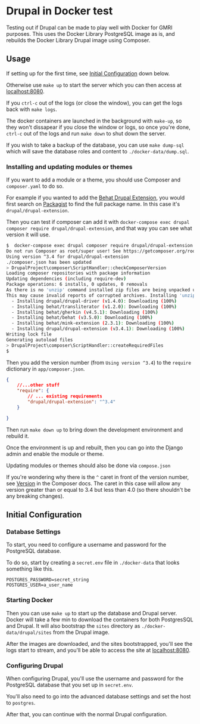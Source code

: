 # Drupal in Docker test

Testing out if Drupal can be made to play well with Docker for GMRI purposes.
This uses the Docker Library PostgreSQL image as is, and rebuilds the Docker Library Drupal image using Composer.


## Usage

If setting up for the first time, see [Initial Configuration](#intial-configuration) down below.

Otherwise use `make up` to start the server which you can then access at [localhost:8080](http://localhost:8080/).

If you `ctrl-c` out of the logs (or close the window), you can get the logs back with `make logs`. 

The docker containers are launched in the background with `make-up`, so they won't dissapear if you close the window or logs, so once you're done, `ctrl-c` out of the logs and run `make down` to shut down the server.

If you wish to take a backup of the database, you can use `make dump-sql` which will save the database roles and content to `./docker-data/dump.sql`.

### Installing and updating modules or themes

If you want to add a module or a theme, you should use Composer and `composer.yaml` to do so.

For example if you wanted to add the [Behat Drupal Extension](https://www.drupal.org/project/drupalextension), you would first search on [Packagist](https://packagist.org/) to find the full package name. In this case it's `drupal/drupal-extension`.

Then you can test if composer can add it with `docker-compose exec drupal composer require drupal/drupal-extension`, and that way you can see what version it will use.

```bash
$  docker-compose exec drupal composer require drupal/drupal-extension
Do not run Composer as root/super user! See https://getcomposer.org/root for details
Using version ^3.4 for drupal/drupal-extension
./composer.json has been updated
> DrupalProject\composer\ScriptHandler::checkComposerVersion
Loading composer repositories with package information
Updating dependencies (including require-dev)
Package operations: 6 installs, 0 updates, 0 removals
As there is no 'unzip' command installed zip files are being unpacked using the PHP zip extension.
This may cause invalid reports of corrupted archives. Installing 'unzip' may remediate them.
  - Installing drupal/drupal-driver (v1.4.0): Downloading (100%)
  - Installing behat/transliterator (v1.2.0): Downloading (100%)
  - Installing behat/gherkin (v4.5.1): Downloading (100%)
  - Installing behat/behat (v3.5.0): Downloading (100%)
  - Installing behat/mink-extension (2.3.1): Downloading (100%)
  - Installing drupal/drupal-extension (v3.4.1): Downloading (100%)
Writing lock file
Generating autoload files
> DrupalProject\composer\ScriptHandler::createRequiredFiles
$ 
```
Then you add the version number (from `Using version ^3.4`) to the `require` dictionary in `app/composer.json`. 

```json
{
    //...other stuff
    "require": {
        // ... existing requirements
        "drupal/drupal-extension": "^3.4"
    }

}
```
Then run `make down up` to bring down the development environment and rebuild it.

Once the environment is up and rebuilt, then you can go into the Django admin and enable the module or theme.

Updating modules or themes should also be done via `compose.json`

If you're wondering why there is the `^` caret in front of the version number, see [Version](https://getcomposer.org/doc/articles/versions.md) in the Composer docs. The caret in this case will allow any version greater than or equal to 3.4 but less than 4.0 (so there shouldn't be any breaking changes).


## Initial Configuration

### Database Settings
To start, you need to configure a username and password for the PostgreSQL database. 

To do so, start by creating a `secret.env` file in `./docker-data` that looks something like this.

```
POSTGRES_PASSWORD=secret_string
POSTGRES_USER=a_user_name
```

### Starting Docker

Then you can use `make up` to start up the database and Drupal server.
Docker will take a few min to download the containers for both PostgresSQL and Drupal.
It will also bootstrap the `sites` directory as `./docker-data/drupal/sites` from the Drupal image.

After the images are downloaded, and the sites bootstrapped, you'll see the logs start to stream, and you'll be able to access the site at [localhost:8080](http://localhost:8080/).

### Configuring Drupal

When configuring Drupal, you'll use the username and password for the PostgreSQL database that you set up in `secret.env`.

You'll also need to go into the advanced database settings and set the host to `postgres`.

After that, you can continue with the normal Drupal configuration.
